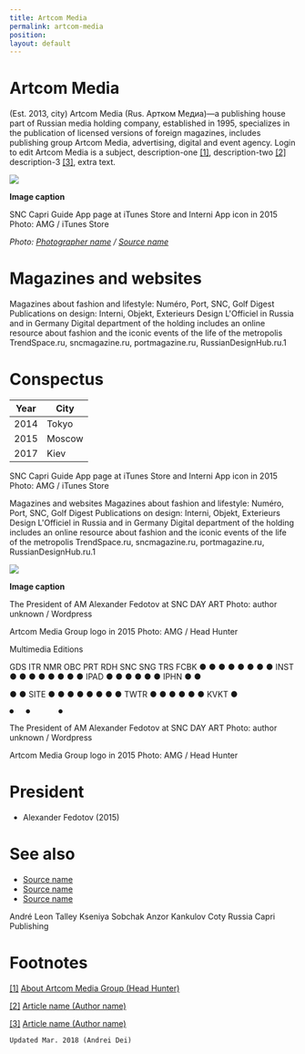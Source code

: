 ```yaml
---
title: Artcom Media
permalink: artcom-media
position:
layout: default
---
```


# Artcom Media

(Est. 2013, city) Artcom Media (Rus. Артком Медиа)—a publishing house part of Russian media holding company, established in 1995, specializes in the publication of licensed versions of foreign magazines, includes publishing group Artcom Media, advertising, digital and event agency. Login to edit Artcom Media is a subject, description-one <span id="a1">[\[1\]](#f1)</span>, description-two <span id="a2">[\[2\]](#f2)</span> description-3 <span id="a3">[\[3\]](#f3)</span>, extra text.

![](/images/image-name.jpg)

**Image caption**

SNC Capri Guide App page at  iTunes Store and Interni App icon in 2015
Photo: AMG / iTunes Store

*Photo: [Photographer name](http://example.net/) / [Source name](http://example.net/)*

# Magazines and websites

Magazines about fashion and lifestyle:  Numéro, Port, SNC, Golf Digest
Publications on design: Interni, Objekt, Exterieurs Design
L'Officiel in Russia and in Germany
Digital department of the holding includes an online resource about fashion and the iconic events of the life of the metropolis TrendSpace.ru, sncmagazine.ru, portmagazine.ru, RussianDesignHub.ru.1

# Conspectus

|Year|City|
|----|---------|
|2014|Tokyo|
|2015|Moscow|
|2017|Kiev|





SNC Capri Guide App page at  iTunes Store and Interni App icon in 2015
Photo: AMG / iTunes Store

Magazines and websites
Magazines about fashion and lifestyle:  Numéro, Port, SNC, Golf Digest
Publications on design: Interni, Objekt, Exterieurs Design
L'Officiel in Russia and in Germany
Digital department of the holding includes an online resource about fashion and the iconic events of the life of the metropolis TrendSpace.ru, sncmagazine.ru, portmagazine.ru, RussianDesignHub.ru.1

![](/images/image-name.jpg)

**Image caption**

The President of AM Alexander Fedotov at SNC DAY ART
Photo: author unknown / Wordpress

Artcom Media Group logo in 2015
Photo: AMG / Head Hunter


Multimedia Editions


GDS	ITR	NMR	OBC	PRT	RDH	SNC	SNG	TRS
FCBK	●	 ●	●	●	●	●	●	 	●
INST	●	 ●	●	●	●	●	●	 	●
IPAD	●	●	●
●
●	 ●
IPHN
●	●


●	 ●
SITE	●	●	●	●	●	●	●	 	●
TWTR	●	●	●
 	●	●	 	●
KVKT	●


 	●	●	 	●


  The President of AM Alexander Fedotov at SNC DAY ART
  Photo: author unknown / Wordpress

  Artcom Media Group logo in 2015
  Photo: AMG / Head Hunter

# President

+ Alexander Fedotov (2015)

# See also

- [Source name](http://example.net/)
- [Source name](http://example.net/)
- [Source name](http://example.net/)

André Leon Talley
Kseniya Sobchak
Anzor Kankulov
Coty Russia
Capri Publishing

# Footnotes

[[1]](#a1) <span id="f1"></span> [About Artcom Media Group (Head Hunter)](http://example.net/article)

[[2]](#a2) <span id="f2"></span> [Article name (Author name)](http://example.net/article)

[[3]](#a3) <span id="f3"></span> [Article name (Author name)](http://example.net/article)

`Updated Mar. 2018 (Andrei Dei)`
